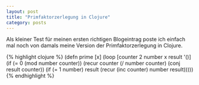 ```yaml
---
layout: post
title: "Primfaktorzerlegung in Clojure"
category: posts
---
```

Als kleiner Test für meinen ersten richtigen Blogeintrag poste ich einfach mal noch von damals meine Version der Primfaktorzerlegung in Clojure.

{% highlight clojure %}
(defn prime [x]
   (loop [counter 2
          number x
          result '()]
     (if (= 0 (mod number counter))
       (recur counter (/ number counter) (conj result counter))
       (if (= 1 number)
         result
         (recur (inc counter) number result))))) 
{% endhighlight %}